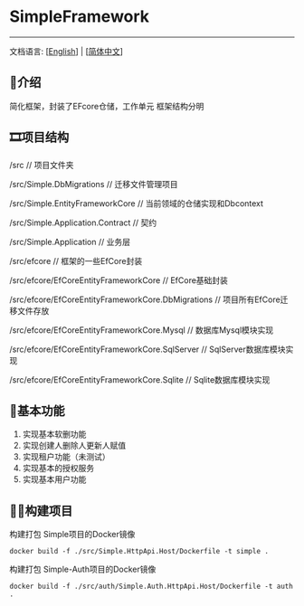 # SimpleFramework

-----
文档语言: [[English](README.en.md)] | [[简体中文](README.md)]

## 🎈介绍
简化框架，封装了EFcore仓储，工作单元
框架结构分明

## 🎞️项目结构

/src                                        // 项目文件夹

/src/Simple.DbMigrations                 // 迁移文件管理项目

/src/Simple.EntityFrameworkCore          // 当前领域的仓储实现和Dbcontext 

/src/Simple.Application.Contract         // 契约

/src/Simple.Application                  // 业务层

/src/efcore                              // 框架的一些EfCore封装

/src/efcore/EfCoreEntityFrameworkCore                // EfCore基础封装

/src/efcore/EfCoreEntityFrameworkCore.DbMigrations   // 项目所有EfCore迁移文件存放

 /src/efcore/EfCoreEntityFrameworkCore.Mysql   // 数据库Mysql模块实现
 
/src/efcore/EfCoreEntityFrameworkCore.SqlServer   // SqlServer数据库模块实现

/src/efcore/EfCoreEntityFrameworkCore.Sqlite   // Sqlite数据库模块实现
 
## 🍬基本功能
1. 实现基本软删功能 
2. 实现创建人删除人更新人赋值
3. 实现租户功能（未测试）
4. 实现基本的授权服务
5. 实现基本用户功能

## 🏴‍☠️构建项目

构建打包 Simple项目的Docker镜像
```shell
docker build -f ./src/Simple.HttpApi.Host/Dockerfile -t simple .
```

构建打包 Simple-Auth项目的Docker镜像
```shell
docker build -f ./src/auth/Simple.Auth.HttpApi.Host/Dockerfile -t auth .
```